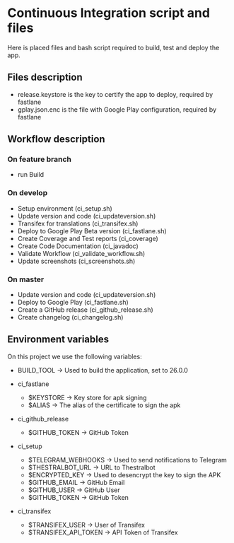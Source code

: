 # Continuous Integration script and files

Here is placed files and bash script required to build, test and deploy the app.

## Files description

- release.keystore is the key to certify the app to deploy, required by fastlane
- gplay.json.enc is the file with Google Play configuration, required by fastlane

## Workflow description

### On feature branch

- run Build

### On develop

- Setup environment (ci_setup.sh)
- Update version and code (ci_updateversion.sh)
- Transifex for translations (ci_transifex.sh)
- Deploy to Google Play Beta version (ci_fastlane.sh)
- Create Coverage and Test reports (ci_coverage)
- Create Code Documentation (ci_javadoc)
- Validate Workflow (ci_validate_workflow.sh)
- Update screenshots (ci_screenshots.sh)

### On master

- Update version and code (ci_updateversion.sh)
- Deploy to Google Play (ci_fastlane.sh)
- Create a GitHub release (ci_github_release.sh)
- Create changelog (ci_changelog.sh)

## Environment variables

On this project we use the following variables:

- BUILD_TOOL -> Used to build the application, set to 26.0.0

- ci_fastlane
  - $KEYSTORE -> Key store for apk signing
  - $ALIAS    -> The alias of the certificate to sign the apk
- ci_github_release
  - $GITHUB_TOKEN -> GitHub Token
- ci_setup
  - $TELEGRAM_WEBHOOKS -> Used to send notifications to Telegram
  - $THESTRALBOT_URL   -> URL to Thestralbot
  - $ENCRYPTED_KEY     -> Used to desencrypt the key to sign the APK
  - $GITHUB_EMAIL      -> GitHub Email
  - $GITHUB_USER       -> GitHub User
  - $GITHUB_TOKEN      -> GitHub Token
- ci_transifex
  - $TRANSIFEX_USER      -> User of Transifex
  - $TRANSIFEX_API_TOKEN -> API Token of Transifex
